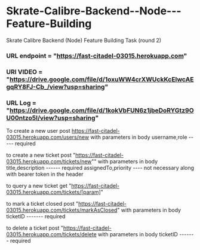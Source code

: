 # Skrate-Calibre-Backend--Node---Feature-Building
Skrate Calibre Backend (Node) Feature Building Task (round 2)

### URL endpoint = "https://fast-citadel-03015.herokuapp.com"
### URl VIDEO = "https://drive.google.com/file/d/1oxuWW4crXWUckKcEIwcAEgqRY8FJ-Cb_/view?usp=sharing"
### URL Log = "https://drive.google.com/file/d/1kokVbFUN6z1jbeDoRYGtz9OU00ntzo5l/view?usp=sharing"

To create a new user post
https://fast-citadel-03015.herokuapp.com/users/new 
with parameters in body
username,role ----- required 

to create a new ticket post 
"https://fast-citadel-03015.herokuapp.com/tickets/new""
with parameters in body
title,description ------ required 
assignedTo,priority ---- not necessary
along with bearer token in the header 

to query a new ticket get
"https://fast-citadel-03015.herokuapp.com/tickets/[param]"


to mark a ticket closed post 
"https://fast-citadel-03015.herokuapp.com/tickets/markAsClosed"
with parameters in body 
ticketID ------- required 

to delete a ticket post 
"https://fast-citadel-03015.herokuapp.com/tickets/delete
with parameters in body 
ticketID ------- required 





